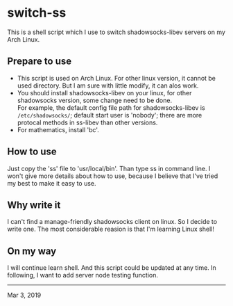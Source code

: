 # switch-ss
This is a shell script which I use to switch shadowsocks-libev servers on my Arch Linux.
## Prepare to use
- This script is used on Arch Linux. For other linux version, it cannot be used directory. But I am sure with little modify, it can alos work.
- You should install shadowsocks-libev on your linux, for other shadowsocks version, some change need to be done.     
For example, the default config file path for shadowsocks-libev is `/etc/shadowsocks/`; default start user is 'nobody'; there are more protocal methods in ss-libev than other versions.
- For mathematics, install 'bc'.
## How to use
Just copy the 'ss' file to 'usr/local/bin'. Than type ss in command line. I won't give more details about how to use, because I believe that I've tried my best to make it easy to use.
## Why write it
I can't find a manage-friendly shadowsocks client on linux. So I decide to write one. The most considerable reasion is that I'm learning Linux shell!
## On my way
I will continue learn shell. And this script could be updated at any time. In following, I want to add server node testing function.

--- 
Mar 3, 2019